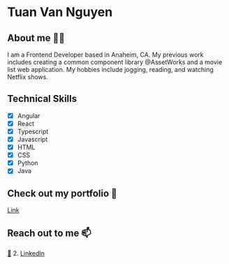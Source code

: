 # Tuan Van Nguyen

## About me 👨‍💻

I am a Frontend Developer based in Anaheim, CA. My previous work includes creating a common component library @AssetWorks and a movie list web application. My hobbies include jogging, reading, and watching Netflix shows. 

## Technical Skills

- [x] Angular
- [x] React
- [x] Typescript  
- [x] Javascript
- [x] HTML
- [x] CSS
- [x] Python
- [x] Java    

## Check out my portfolio 💼

[Link](https://uci-inf-133.github.io/a1-personal-website-tuanvnguyen556/)

## Reach out to me 📫

[📩](tuanvnguyen556@gmail.com)
2. [LinkedIn](https://www.linkedin.com/in/tuan-nguyen-70632021b/)
